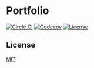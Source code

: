 # Portfolio

[![Circle CI](https://img.shields.io/circleci/project/github/raviqqe/portfolio/master.svg?style=flat-square)](https://circleci.com/gh/raviqqe/portfolio)
[![Codecov](https://img.shields.io/codecov/c/github/raviqqe/portfolio.svg?style=flat-square)](https://codecov.io/gh/raviqqe/portfolio)
[![License](https://img.shields.io/github/license/raviqqe/portfolio.svg?style=flat-square)](LICENSE)

## License

[MIT](LICENSE)
